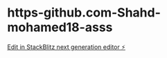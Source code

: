 # https-github.com-Shahd-mohamed18-asss

[Edit in StackBlitz next generation editor ⚡️](https://stackblitz.com/~/github.com/Shahd-mohamed18/https-github.com-Shahd-mohamed18-asss)